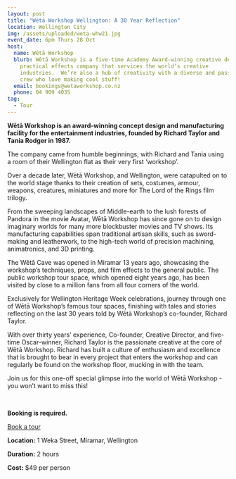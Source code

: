 ```yaml
---
layout: post
title: "Wētā Workshop Wellington: A 30 Year Reflection"
location: Wellington City
img: /assets/uploaded/weta-whw21.jpg
event_date: 6pm Thurs 28 Oct
host:
  name: Wētā Workshop
  blurb: Wētā Workshop is a five-time Academy Award-winning creative design and
    practical effects company that services the world’s creative
    industries.  We’re also a hub of creativity with a diverse and passionate
    crew who love making cool stuff!
  email: bookings@wetaworkshop.co.nz
  phone: 04 909 4035
tag:
  - Tour
---
```

**Wētā Workshop is an award-winning concept design and manufacturing facility for the entertainment industries, founded by Richard Taylor and Tania Rodger in 1987.** 

The company came from humble beginnings, with Richard and Tania using a room of their Wellington flat as their very first ‘workshop’. 

Over a decade later, Wētā Workshop, and Wellington, were catapulted on to the world stage thanks to their creation of sets, costumes, armour, weapons, creatures, miniatures and more for The Lord of the Rings film trilogy. 

From the sweeping landscapes of Middle-earth to the lush forests of Pandora in the movie Avatar, Wētā Workshop has since gone on to design imaginary worlds for many more blockbuster movies and TV shows. Its manufacturing capabilities span traditional artisan skills, such as sword-making and leatherwork, to the high-tech world of precision machining, animatronics, and 3D printing. 

The Wētā Cave was opened in Miramar 13 years ago, showcasing the workshop’s techniques, props, and film effects to the general public. The public workshop tour space, which opened eight years ago, has been visited by close to a million fans from all four corners of the world. 

Exclusively for Wellington Heritage Week celebrations, journey through one of Wētā Workshop’s famous tour spaces, finishing with tales and stories reflecting on the last 30 years told by Wētā Workshop’s co-founder, Richard Taylor. 

With over thirty years’ experience, Co-founder, Creative Director, and five-time Oscar-winner, Richard Taylor is the passionate creative at the core of Wētā Workshop. Richard has built a culture of enthusiasm and excellence that is brought to bear in every project that enters the workshop and can regularly be found on the workshop floor, mucking in with the team. 

Join us for this one-off special glimpse into the world of Wētā Workshop - you won’t want to miss this!

<br>

**Booking is required.**

<a href="https://tours.wetaworkshop.com/wellington/packages/20-year-reflection" class="button">Book a tour</a>

**Location:** 1 Weka Street, Miramar, Wellington

**Duration:** 2 hours

**Cost:** $49 per person
